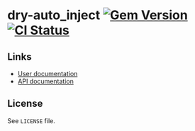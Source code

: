 <!--- This file is synced from hanakai-rb/repo-sync -->

[rubygem]: https://rubygems.org/gems/dry-auto_inject
[actions]: https://github.com/dry/dry-auto_inject/actions

# dry-auto_inject [![Gem Version](https://badge.fury.io/rb/dry-auto_inject.svg)][rubygem] [![CI Status](https://github.com/dry/dry-auto_inject/workflows/CI/badge.svg)][actions]

## Links

- [User documentation](https://dry-rb.org/gems/dry-auto_inject)
- [API documentation](http://rubydoc.info/gems/dry-auto_inject)


## License

See `LICENSE` file.

